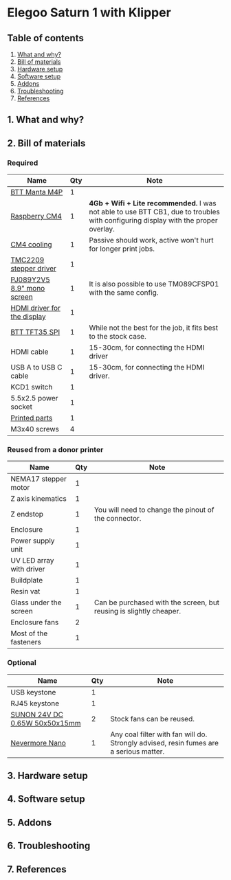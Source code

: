 # Elegoo Saturn 1 with Klipper

## Table of contents

1. [What and why?](#1-what-and-why)
2. [Bill of materials](#2-bill-of-materials)
3. [Hardware setup](#3-hardware-setup)
4. [Software setup](#4-software-setup)
5. [Addons](#5-addons)
6. [Troubleshooting](#6-troubleshooting)
7. [References](#7-references)

## 1. What and why?


## 2. Bill of materials

### Required
|Name|Qty|Note|
|-|-|-|
|[BTT Manta M4P](https://biqu.equipment/products/manta-m4p-m8p?variant=39847241056354)|1| |
|[Raspberry CM4](https://www.raspberrypi.com/products/compute-module-4/?variant=raspberry-pi-cm4001000)|1|**4Gb + Wifi + Lite recommended.** I was not able to use BTT CB1, due to troubles with configuring display with the proper overlay. |
|[CM4 cooling](https://www.waveshare.com/product/cm4-heatsink-b.htm) |1|Passive should work, active won't hurt for longer print jobs. |
|[TMC2209 stepper driver](https://biqu.equipment/products/bigtreetech-tmc2209-stepper-motor-driver-for-3d-printer-board-vs-tmc2208?_pos=1&_sid=1e5b3ba84&_ss=r) |1| |
|[PJ089Y2V5 8.9" mono screen](https://aliexpress.com/item/1005004398973695.html) |1|It is also possible to use TM089CFSP01 with the same config. |
|[HDMI driver for the display](https://aliexpress.com/item/1005004398973695.html) |1| |
|[BTT TFT35 SPI](https://biqu.equipment/products/bigtreetech-tft35-spi-v2-1-touchscreen-io2can-module?_pos=3&_sid=ebd32c34f&_ss=r&variant=40214263529570) |1|While not the best for the job, it fits best to the stock case. |
|HDMI cable |1|15-30cm, for connecting the HDMI driver |
|USB A to USB C cable |1|15-30cm, for connecting the HDMI driver. |
|KCD1 switch |1||
|5.5x2.5 power socket |1||
|[Printed parts]()|1||
|M3x40 screws|4||

### Reused from a donor printer
|Name|Qty|Note|
|-|-|-|
|NEMA17 stepper motor|1||
|Z axis kinematics|1||
|Z endstop|1|You will need to change the pinout of the connector.|
|Enclosure|1||
|Power supply unit|1||
|UV LED array with driver|1||
|Buildplate|1||
|Resin vat|1||
|Glass under the screen|1|Can be purchased with the screen, but reusing is slightly cheaper.|
|Enclosure fans|2||
|Most of the fasteners|1||

### Optional
|Name|Qty|Note|
|-|-|-|
|USB keystone |1||
|RJ45 keystone |1| |
|[SUNON 24V DC 0.65W 50x50x15mm](https://aliexpress.com/item/1005007898152811.html) |2|Stock fans can be reused.|
|[Nevermore Nano](https://www.printables.com/model/1176031-nevermore-v6-nano-single-fan-micro)|1|Any coal filter with fan will do. Strongly advised, resin fumes are a serious matter.|


## 3. Hardware setup
## 4. Software setup
## 5. Addons
## 6. Troubleshooting
## 7. References
